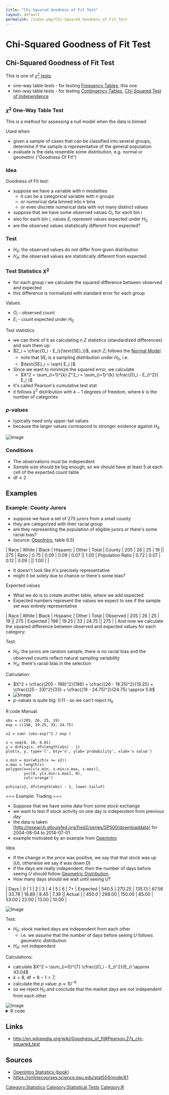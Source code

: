 ```yaml
---
title: "Chi-Squared Goodness of Fit Test"
layout: default
permalink: /index.php/Chi-Squared_Goodness_of_Fit_Test
---
```


# Chi-Squared Goodness of Fit Test

## Chi-Squared Goodness of Fit Test
This is one of [$\chi^2$ tests](Chi-Squared_Tests)
- one-way table tests - for testing [Frequency Tables](Frequency_Tables), this one
- two-way table tests - for testing [Contingency Tables](Contingency_Tables), [Chi-Squared Test of Independence](Chi-Squared_Test_of_Independence)


### $\chi^2$ One-Way Table Test
This is a method for assessing a null model when the data is binned 

Used when:
- given a sample of cases that can be classified into several groups, determine if the sample is representative of the general population 
- evaluate is the data resemble some distribution, e.g. normal or geometric ("Goodness Of Fit")


### Idea
Goodness of Fit test:
- suppose we have a variable with $n$ modalities 
  - it can be a categorical variable with $n$ groups
  - or numerical data binned into $n$ bins
  - or even discrete numerical data with not many distinct values
- suppose that we have some observed values $O_i$, for each bin $i$ 
- also for each bin $i$, values $E_i$ represent values expected under $H_0$
- are the observed values statistically different from expected? 


### Test
- $H_0$: the observed values do not differ from given distribution
- $H_A$: the observed values are statistically different from expected


### Test Statistics $X^2$
- for each group $i$ we calculate the squared difference between observed and expected
- this difference is normalized with standard error for each group

Values:
- $O_i$ - observed count 
- $E_i$ - count expected under $H_0$


Test statistics
- we can think of it as calculating $n$ $Z$ statistics (standardized differences) and sum them up:
- $Z_i = \cfrac{O_i - E_i}{\text{SE}_i}$, each $Z_i$ follows the [Normal Model](Normal_Distribution)
  - note that $\text{SE}_i$ is a sampling distribution under $H_0$, i.e. 
  - $\text{SE}_i = \sqrt{ E_i }$
- Since we want to minimize the squared error, we calculate 
  - $X^2 = \sum_{i=1}^{k} Z^2_i = \sum_{i=1}^{k} \cfrac{(O_i - E_i)^2}{ E_i }$
- it's called Pearson's cumulative test stat
- it follows $\chi^2$ distribution with $k - 1$ degrees of freedom, where $k$ is the number of categories 


### $p$-values
- typically need only upper-tail values 
- because the larger values correspond to stronger evidence against $H_0$

<img src="http://habrastorage.org/files/3d7/3c4/567/3d73c4567229481585119a0829fd4165.png" alt="Image">


### Conditions
- The observations must be independent 
- Sample size should be big enough, so we should have at least 5 at each cell of the expected count table
- $\text{df} \geqslant 2$



## Examples
### Example: County Jurors
- suppose we have a set of 275 jurors from a small county
- they are categorized with their racial group 
- are they representing the population of eligible jurors or there's some racial bias?
- (source: [OpenIntro](OpenIntro_Statistics_(book)), table 6.5)


|   Race  |  White  |  Black  |  Hispanic  |  Other  |  Total  |   County   |  205  |  26  |  25  |  19  ||   275  |   Ratio   |  0.75  |  0.09  |  0.09  |  0.07 ||   1.00  |   Population Ratio   |  0.72  |  0.07  |  0.12  |  0.09 | ||   1.00   | |
- It doesn't look like it's precisely representative 
- might it be solely due to chance or there's some bias? 


Expected values
- What we do is to create another table, where we add expected 
- Expected numbers represent the values we expect to see if the sample set was entirely representative


|   Race  |  White  |  Black  |  Hispanic  |  Other  |  Total  |   Observed   |  205  |  26  |  25  |  19  ||   275  |   Expected  |  198  |  19.25  |  33  |  24.75 ||   275 | |
And now we calculate the squared difference between observed and expected values for each category:


Test:
- $H_0$: the jurors are random sample, there is no racial bias and the observed counts reflect natural sampling variability
- $H_A$: there's racial bias in the selection 


Calculation:
- $X^2 = \cfrac{(205 - 198)^2}{198} +  \cfrac{(26 - 19.25)^2}{19.25} +  \cfrac{(25 - 33)^2}{33} +  \cfrac{(19 - 24.75)^2}{24.75} \approx 5.8$ 
- <img src="http://habrastorage.org/files/be8/8a1/b89/be88a1b895de4380963547530e9c6899.png" alt="Image">
- $p$-values is quite big: 0.11 - so we can't reject $H_0$


R code 
Manual:
```text only
obs = c(205, 26, 25, 19)
exp = c(198, 19.25, 33, 24.75)

x2 = sum( (obs-exp)^2 / exp )

x = seq(0, 10, 0.01)
y = dchisq(x, df=length(obs) - 1)
plot(x, y, type='l', bty='n', ylab='probability', xlab='x value')

x.min = min(which(x >= x2))
x.max = length(x)
polygon(x=x[c(x.min, x.min:x.max, x.max)],
        y=c(0, y[x.min:x.max], 0), 
        col='orange')

pchisq(x2, df=length(obs) - 1, lower.tail=F)
```



=== Example: Trading === 
- Suppose that we have some data from some stock exchange 
- we want to test if stock activity on one day is independent from previous day
- the data is taken [http://research.stlouisfed.org/fred2/series/SP500/downloaddata] for 2004-08-04	 to 2014-07-01
- example motivated by an example from [OpenIntro](OpenIntro_Statistics_(book)) 


Idea
- If the change in the price was positive, we say that that stock was up ($U$), otherwise we say it was down $D$)
- if the days are really independent, then the number of days before seeing $U$ should follow [Geometric Distribution](Geometric_Distribution). 
- How many days should we wait until seeing $U$?


|   Days  |  0  |  1  |  2  |  3  |  4  |  5  |  6  |  7+  |   Expected   |  540.5  |  270.25  |  135.13  |  67.56  |  33.78  |  16.89  |  8.45  |  7.39 ||   Actual |  |  450.0  |  298.00  |  150.00  |  85.00  |  53.00  |  22.00  |  13.00  |  10.00 |

<img src="http://habrastorage.org/files/6a9/7b6/ace/6a97b6acefca4480a96660a7dd0ac6f4.png" alt="Image">


Test:
- $H_0$: stock marked days are independent from each other
  - i.e. we assume that the number of days before seeing $U$ follows geometric distribution
- $H_A$: not independent 


Calculations:
- calculate $X^2 = \sum_{i=0}^{7} \cfrac{(O_i - E_i)^2}{E_i} \approx 43.04$
- $k = 8$, $\text{df} = 8 - 1 = 7$,
- calculate the $p$ value: $p \approx 10^{-6}$
- so we reject $H_0$ and conclude that the market days are not independent from each other


<img src="http://habrastorage.org/files/bb9/c3c/ba9/bb9c3cba91844b3facdf9e0d37e35bc2.png" alt="Image">


<details>
<summary>R code</summary>

```text only
sp500 = read.csv('http://goo.gl/lv268V')
values = as.numeric( as.character(sp500$VALUE) )
change = as.factor(values > 0)
levels(change) = c('D', 'U')

change = change[complete.cases(change)]

y = rep(0, length(change))
y[change == 'U'] = 1
y = c(0, y, 0)
wz = which(y == 0)
streak = diff(wz) - 1

1. chi^2 test
act = table(streak)

n = length(streak)
k = length(act)
exp = n / (2 ^ (1:k))

barplot(rbind(exp, act), beside=T, col=c('skyblue', 'orange'))
legend('topright', c('expected', 'actual'), bty='n', pch=15, 
       col=c('skyblue', 'orange'))

x2 = sum( (act - exp)^2 / exp )

pchisq(x2, df=k - 1, lower.tail=F)
c(x2=x2, theoretic=qchisq(0.95, df=k - 1))

1. let's merge the data for 7,8 and 9 days 
streak[streak >= 7] = 7
streaks = as.factor(streak)
levels(streaks)[8] = '7+'

act = table(streaks)
exp.n = c(exp[1:7], sum(exp[8:10]))
barplot(rbind(exp.n, act), beside=T, col=c('skyblue', 'orange'))
legend('topright', c('expected', 'actual'), bty='n', pch=15, 
       col=c('skyblue', 'orange'))

k = length(act)
x2 = sum( (act - exp.n)^2 / exp.n )

pchisq(x2, df=k - 1, lower.tail=F)
c(x2=x2, theoretic=qchisq(0.95, df=k - 1))
```

</details>



## Links
- http://en.wikipedia.org/wiki/Goodness_of_fit#Pearson.27s_chi-squared_test

## Sources
- [OpenIntro Statistics (book)](OpenIntro_Statistics_(book))
- https://onlinecourses.science.psu.edu/stat504/node/61


[Category:Statistics](Category_Statistics)
[Category:Statistical Tests](Category_Statistical_Tests)
[Category:R](Category_R)